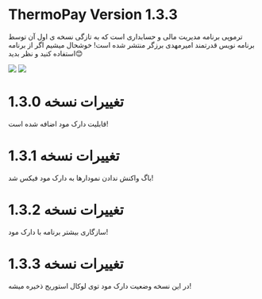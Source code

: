 # ThermoPay Version 1.3.3

ترموپی برنامه مدیریت مالی و حسابداری است که به تازگی نسخه ی اول آن توسط برنامه نویس قدرتمند امیرمهدی برزگر منتشر شده است!
خوشحال میشیم اگر از برنامه استفاده کنید و نظر بدید😊

<img src="https://img.shields.io/badge/CssFramework-Tailwindcss-blue"> <img src="https://img.shields.io/badge/JsFramework-VueJs-green">

# تغییرات نسخه 1.3.0
قابلیت دارک مود اضافه شده است!

# تغییرات نسخه 1.3.1
باگ واکنش ندادن نمودارها به دارک مود فیکس شد!

# تغییرات نسخه 1.3.2
سازگاری بیشتر برنامه با دارک مود!

# تغییرات نسخه 1.3.3
در این نسخه وضعیت دارک مود توی لوکال استوریج ذخیره میشه!